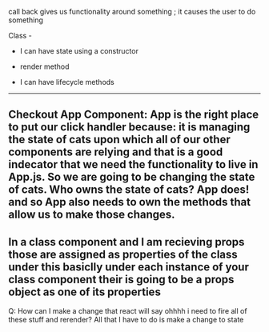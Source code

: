 call back gives us functionality around something ; it causes the user to do something

Class -
  - I can have state using a constructor

  - render method

  - I can have lifecycle methods


---------------------------------------------------------------------------------------
Checkout App Component:
App is the right place to put our click handler because:
  it is managing the state of cats upon which all of our other components are relying and
  that is a good indecator that we need the functionality to live in App.js.
  So we are going to be changing the state of cats.
  Who owns the state of cats?
  App does! and so App also needs to own the methods that allow us to make those changes.
  ---------------------------------------------------------------------------------------
In a class component and I am recieving props those are assigned as properties of the class under this
basiclly under each instance of your class component their is going to be a props object as one of its properties
----------------------------------------
Q: How can I make a change that react will say ohhhh i need to fire all of these stuff and rerender?
All that I have to do is make a change to state

